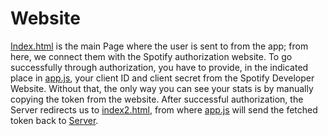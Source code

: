 
# Website


[Index.html](Index.html) is the main Page where the user is sent to from the app; from here, we connect them with the Spotify authorization website. To go successfully through authorization, you have to provide, in the indicated place in [app.js](app.js), your client ID and client secret from the Spotify Developer Website. Without that, the only way you can see your stats is by manually copying the token from the website. After successful authorization, the Server redirects us to [index2.html](index2.html), from where [app.js](app.js) will send the fetched token back to [Server](/SpotifyStatsApp/src/Server).

